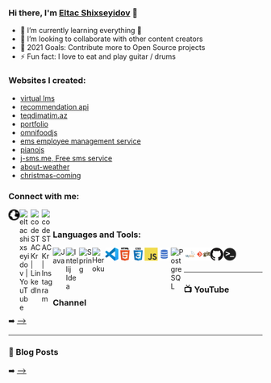 ### Hi there, I'm [Eltac Shixseyidov](http://eltacshikhsaidov.me/) 👋


- 🌱 I’m currently learning everything 🤣
- 👯 I’m looking to collaborate with other content creators
- 🥅 2021 Goals: Contribute more to Open Source projects
- ⚡ Fun fact: I love to eat and play guitar / drums


### Websites I created:

- [virtual lms](http://virtlib.herokuapp.com/)
- [recommendation api](https://bookrecommenderapi.herokuapp.com/api/books/all)
- [teqdimatim.az](http://teqdimatim.com/)
- [portfolio](http://eltacshikhsaidov.me/)
- [omnifoodjs](https://omnifoodjs.herokuapp.com/)
- [ems employee management service](http://paginatio-n.herokuapp.com/)
- [pianojs](http://pianojs.herokuapp.com/)
- [j-sms.me, Free sms service](http://j-sms.herokuapp.com/)
- [about-weather](http://about-weather.herokuapp.com/)
- [christmas-coming](http://christmas-coming.herokuapp.com/)

### Connect with me:

[<img align="left" alt="my website" width="22px" src="https://raw.githubusercontent.com/iconic/open-iconic/master/svg/globe.svg" />](http://eltacshikhsaidov.me/)
[<img align="left" alt="eltac shixseyidov | YouTube" width="22px" src="https://cdn.jsdelivr.net/npm/simple-icons@v3/icons/youtube.svg" />](https://www.youtube.com/channel/UC2PqkDRZPF_4MOIuIFJ-DDA)
[<img align="left" alt="codeSTACKr | LinkedIn" width="22px" src="https://cdn.jsdelivr.net/npm/simple-icons@v3/icons/linkedin.svg" />](https://www.linkedin.com/in/eltac-shikhsaidov-babb40187/)
[<img align="left" alt="codeSTACKr | Instagram" width="22px" src="https://cdn.jsdelivr.net/npm/simple-icons@v3/icons/instagram.svg" />](https://www.instagram.com/eltacshixseyidov/)

<br />

### Languages and Tools:

<img align="left" alt = "Java" width="26px" src="https://classes.engineering.wustl.edu/cse231/core/images/2/26/Java.png">
<img align="left" alt="Intellij Idea" width="26px" src="https://brandeps.com/logo-download/I/Intellij-Idea-logo-vector-01.svg">
<img align="left" alt="Spring" width="26px" src="https://spring.io/images/spring-initializr-4291cc0115eb104348717b82161a81de.svg">
<img align="left" alt="Heroku" width="26px" src="https://res-3.cloudinary.com/crunchbase-production/image/upload/c_lpad,h_170,w_170,f_auto,b_white,q_auto:eco/v1491420676/cenlvst0fgs8ejx12n8u.png">
<img align="left" alt="Visual Studio Code" width="26px" src="https://raw.githubusercontent.com/github/explore/80688e429a7d4ef2fca1e82350fe8e3517d3494d/topics/visual-studio-code/visual-studio-code.png" />
<img align="left" alt="HTML5" width="26px" src="https://raw.githubusercontent.com/github/explore/80688e429a7d4ef2fca1e82350fe8e3517d3494d/topics/html/html.png" />
<img align="left" alt="CSS3" width="26px" src="https://raw.githubusercontent.com/github/explore/80688e429a7d4ef2fca1e82350fe8e3517d3494d/topics/css/css.png" />
<img align="left" alt="JavaScript" width="26px" src="https://raw.githubusercontent.com/github/explore/80688e429a7d4ef2fca1e82350fe8e3517d3494d/topics/javascript/javascript.png"/>
<img align="left" alt="SQL" width="26px" src="https://raw.githubusercontent.com/github/explore/80688e429a7d4ef2fca1e82350fe8e3517d3494d/topics/sql/sql.png" />
<img align="left" alt="PostgreSQL" width="26px" src="https://www.postgresql.org/media/img/about/press/elephant.png" />
<img align="left" alt="MySQL" width="26px" src="https://raw.githubusercontent.com/github/explore/80688e429a7d4ef2fca1e82350fe8e3517d3494d/topics/mysql/mysql.png" />
<img align="left" alt="Git" width="26px" src="https://raw.githubusercontent.com/github/explore/80688e429a7d4ef2fca1e82350fe8e3517d3494d/topics/git/git.png" />
<img align="left" alt="GitHub" width="26px" src="https://raw.githubusercontent.com/github/explore/78df643247d429f6cc873026c0622819ad797942/topics/github/github.png" />
<img align="left" alt="Terminal" width="26px" src="https://raw.githubusercontent.com/github/explore/80688e429a7d4ef2fca1e82350fe8e3517d3494d/topics/terminal/terminal.png" />

<br />
<br />

---

### 📺 YouTube Channel

➡️ [-->](https://www.youtube.com/channel/UC2PqkDRZPF_4MOIuIFJ-DDA)

---

### 📕  Blog Posts


➡️ [-->](https://shixseyidrin.blogspot.com/)

